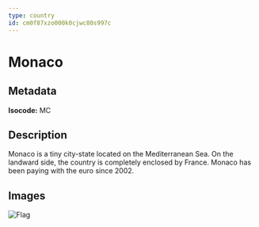 ```yaml
---
type: country
id: cm0f87xzo000k0cjwc80s997c
---
```


# Monaco

## Metadata

**Isocode:** MC

## Description

Monaco is a tiny city-state located on the Mediterranean Sea. On the landward side, the country is completely enclosed by France. Monaco has been paying with the euro since 2002.

## Images

![Flag](https://res.cloudinary.com/coinection/image/upload/v1582141076/images/flags/monaco_qmvmqq.png)

